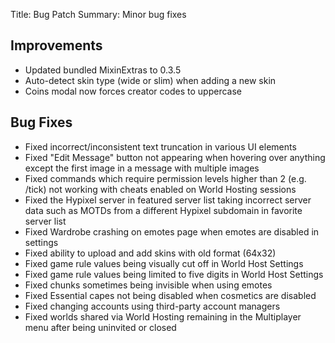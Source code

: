 Title: Bug Patch
Summary: Minor bug fixes

## Improvements
- Updated bundled MixinExtras to 0.3.5
- Auto-detect skin type (wide or slim) when adding a new skin
- Coins modal now forces creator codes to uppercase

## Bug Fixes
- Fixed incorrect/inconsistent text truncation in various UI elements
- Fixed "Edit Message" button not appearing when hovering over anything except the first image in a message with multiple images
- Fixed commands which require permission levels higher than 2 (e.g. /tick) not working with cheats enabled on World Hosting sessions
- Fixed the Hypixel server in featured server list taking incorrect server data such as MOTDs from a different Hypixel subdomain in favorite server list
- Fixed Wardrobe crashing on emotes page when emotes are disabled in settings
- Fixed ability to upload and add skins with old format (64x32)
- Fixed game rule values being visually cut off in World Host Settings
- Fixed game rule values being limited to five digits in World Host Settings
- Fixed chunks sometimes being invisible when using emotes
- Fixed Essential capes not being disabled when cosmetics are disabled
- Fixed changing accounts using third-party account managers
- Fixed worlds shared via World Hosting remaining in the Multiplayer menu after being uninvited or closed
